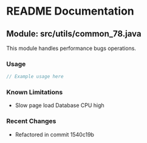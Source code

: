 # README Documentation

## Module: src/utils/common_78.java

This module handles performance bugs operations.

### Usage

```java
// Example usage here
```

### Known Limitations

- Slow page load Database CPU high

### Recent Changes

- Refactored in commit 1540c19b
